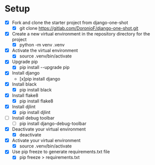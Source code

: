 # Setup
* [x] Fork and clone the starter project from django-one-shot
  * [x] git clone https://gitlab.com/DoronioF/django-one-shot.git
* [x] Create a new virtual environment in the repository directory for the project
  * [x] python -m venv .venv
* [x] Activate the virtual environment
  * [x] source .venv/bin/activate
* [x] Upgrade pip
  * [x] pip install --upgrade pip
* [x] Install django
  * [x]pip install django
* [x] Install black
  * [x] pip install black
* [x] Install flake8
  * [x] pip install flake8
* [x] Install djlint
  * [x] pip install djlint
* [ ] Install debug toolbar
  * [ ] pip install django-debug-toolbar
* [x] Deactivate your virtual environment
  * [x] deactivate
* [x] Activate your virtual environment
  * [x] source .venv/bin/activate
* [x] Use pip freeze to generate requirements.txt file
  * [x] pip freeze > requirements.txt